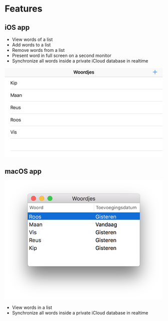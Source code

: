# Features

## iOS app

- View words of a list
- Add words to a list
- Remove words from a list
- Present word in full screen on a second monitor
- Synchronize all words inside a private iCloud database in realtime

 ![iOS](Screenshots/iOS.PNG)

## macOS app

 ![macOS](Screenshots/macOS.png)

- View words in a list
- Synchronize all words inside a private iCloud database in realtime
